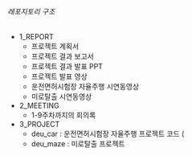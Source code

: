 ###### 레포지토리 구조
- 1_REPORT
  - 프로젝트 계획서
  - 프로젝트 결과 보고서
  - 프로젝트 결과 발표 PPT
  - 프로젝트 발표 영상
  - 운전면허시험장 자율주행 시연동영상
  - 미로탈출 시연동영상
- 2_MEETING
  - 1-9주차까지의 회의록
- 3_PROJECT
  - deu_car : 운전면허시험장 자율주행 프로젝트 코드 (
  - deu_maze : 미로탈출 프로젝트
